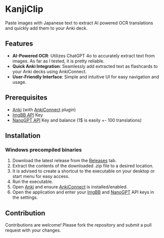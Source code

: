 # KanjiClip
Paste images with Japanese text to extract AI powered OCR translations and quickly add them to your Anki deck.

## Features
- **AI-Powered OCR**: Utilizes ChatGPT 4o to accurately extract text from images. As far as I tested, it is pretty reliable.
- **Quick Anki Integration**: Seamlessly add extracted text as flashcards to your Anki decks using AnkiConnect.
- **User-Friendly Interface**: Simple and intuitive UI for easy navigation and usage.

## Prerequisites
- [Anki](https://apps.ankiweb.net/) (with [AnkiConnect](https://ankiweb.net/shared/info/2055492159) plugin)
- [ImgBB API](https://api.imgbb.com/) Key
- [NanoGPT API](https://nano-gpt.com/api) Key and balance (1$ is easily +- 100 translations)

## Installation
### Windows precompiled binaries
1. Download the latest release from the [Releases](https://github.com/yourusername/KanjiClip/releases) tab.
2. Extract the contents of the downloaded .zip file to a desired location.
3. It is advised to create a shortcut to the executable on your desktop or start menu for easy access.
4. Run the executable.
5. Open [Anki](https://apps.ankiweb.net/) and ensure [AnkiConnect](https://ankiweb.net/shared/info/2055492159) is installed/enabled.
6. Open the application and enter your [ImgBB](https://imgbb.com/) and [NanoGPT](https://nano-gpt.com/) API keys in the settings.

## Contribution
Contributions are welcome! Please fork the repository and submit a pull request with your changes.